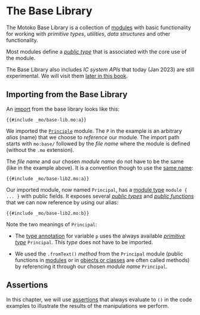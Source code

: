 # The Base Library
The Motoko Base Library is a collection of [modules](/common-programming-concepts/modules.html) with basic functionality for working with *primitive types*, *utilities*, *data structures* and other functionality. 

Most modules define a *[public type](/common-programming-concepts/modules.html#public-types-in-modules)* that is associated with the core use of the module. 

The Base Library also includes *IC system APIs* that today (Jan 2023) are still experimental. We will visit them [later in this book](/advanced-concepts.html).

## Importing from the Base Library

An [import](/common-programming-concepts/modules.html#imports) from the base library looks like this:

```motoko
{{#include _mo/base-lib.mo:a}}
```

We imported the [`Principle`](/base-library/primitive-types/principal.html) module. The `P` in the example is an arbitrary *alias* (name) that we choose to *reference* our module. The import path starts with `mo:base/` followed by the *file name* where the module is defined (without the `.mo` extension).

The *file name* and our chosen *module name* do not have to be the same (like in the example above). It is a convention though to use the [same name](/common-programming-concepts/modules.html#type-imports-and-renaming): 

```motoko
{{#include _mo/base-lib2.mo:a}}
```

Our imported module, now named `Principal`, has a [module type](/common-programming-concepts/modules.html#module-type) `module { ... }` with public fields. It exposes several [*public types*](/common-programming-concepts/modules.html#public-types-in-modules) and [*public functions*](/common-programming-concepts/modules.html#public-functions-in-modules) that we can now reference by using our alias:

```motoko
{{#include _mo/base-lib2.mo:b}}
```
Note the two meanings of `Principal`:

- The [type annotation](/common-programming-concepts/types.html) for variable `p` uses the always available [*primitive type*](/common-programming-concepts/types.html#primitive-types) `Principal`. This *type* does not have to be imported. 

- We used the `.fromText()` *method* from the `Principal` module (public functions in [modules](/common-programming-concepts/modules.html) or in [objects or classes](/common-programming-concepts/objects-and-classes.html) are often called methods) by referencing it through our chosen *module name* `Principal`.

## Assertions
In this chapter, we will use [assertions](/common-programming-concepts/assertions.html) that always evaluate to `()` in the code examples to illustrate the results of the manipulations we perform. 
